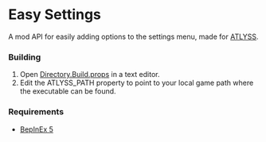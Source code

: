 # Easy Settings
A mod API for easily adding options to the settings menu, made for [ATLYSS](https://store.steampowered.com/app/2768430/ATLYSS/).

### Building
1. Open [Directory.Build.props](Directory.Build.props) in a text editor.
2. Edit the ATLYSS_PATH property to point to your local game path where the executable can be found.

### Requirements
* [BepInEx 5](https://github.com/BepInEx/BepInEx)

